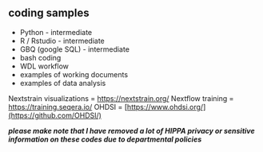 
## coding samples
- Python - intermediate
- R / Rstudio - intermediate
- GBQ (google SQL) - intermediate
- bash coding
- WDL workflow
- examples of working documents
- examples of data analysis

Nextstrain visualizations = https://nextstrain.org/
Nextflow training = https://training.seqera.io/
OHDSI = [https://www.ohdsi.org/](https://github.com/OHDSI/)

***please make note that I have removed a lot of HIPPA privacy or sensitive information on these codes due to departmental policies***
